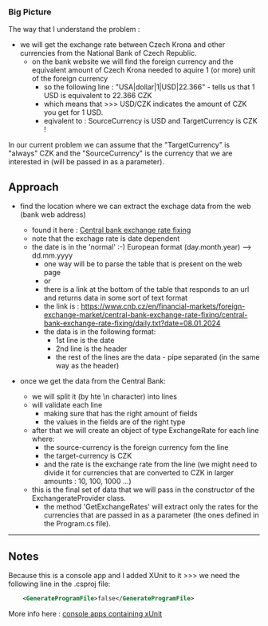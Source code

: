 ### Big Picture

The way that I understand the problem : 
- we will get the exchange rate between Czech Krona and other currencies from the National Bank of Czech Republic.
	- on the bank website we will find the foreign currency and the equivalent amount of Czech Krona needed to aquire 1 (or more) unit of the foreign currency
		- so the following line : "USA|dollar|1|USD|22.366" - tells us that 1 USD is equivalent to 22.366 CZK
		- which means that >>>  USD/CZK indicates the amount of CZK you get for 1 USD.
		- eqivalent to : SourceCurrency is USD and TargetCurrency is CZK !

In our current problem we can assume that the "TargetCurrency" is "always" CZK and the "SourceCurrency" is the currency that we are interested in (will be passed in as a parameter).


## Approach

- find the location where we can extract the exchage data from the web (bank web address)
	- found it here : [Central bank exchange rate fixing](https://www.cnb.cz/en/financial-markets/foreign-exchange-market/central-bank-exchange-rate-fixing/central-bank-exchange-rate-fixing/index.html?date=04.06.2024)
	- note that the exchage rate is date dependent
	- the date is in the 'normal' :-) European format (day.month.year) --> dd.mm.yyyy
		- one way will be to parse the table that is present on the web page
		- or
		- there is a link at the bottom of the table that responds to an url and returns data in some sort of text format
		- the link is : https://www.cnb.cz/en/financial-markets/foreign-exchange-market/central-bank-exchange-rate-fixing/central-bank-exchange-rate-fixing/daily.txt?date=08.01.2024
		- the data is in the following format:
			- 1st line is the date
			- 2nd line is the header
			- the rest of the lines are the data - pipe separated (in the same way as the header)

- once we get the data from the Central Bank:
	- we will split it (by hte \n character) into lines
	- will validate each line 
		- making sure that has the right amount of fields
		- the values in the fields are of the right type
	- after that we will create an object of type ExchangeRate for each line where:
		- the source-currency is the foreign currency fom the line
		- the target-currency is CZK
		- and the rate is the exchange rate from the line (we might need to divide it for currencies that are converted to CZK in larger amounts : 10, 100, 1000 ...)
	- this is the final set of data that we will pass in the constructor of the ExchangerateProvider class.
		- the method 'GetExchangeRates' will extract only the rates for the currencies that are passed in as a parameter (the ones defined in the Program.cs file).

---
## Notes
Because this is a console app and I added XUnit to it >>> we need the following line in the .csproj file:
```xml
	<GenerateProgramFile>false</GenerateProgramFile>
````
More info here : [console apps containing xUnit](https://andrewlock.net/fixing-the-error-program-has-more-than-one-entry-point-defined-for-console-apps-containing-xunit-tests/)